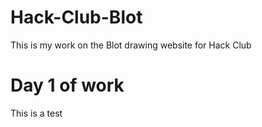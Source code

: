 # Hack-Club-Blot
This is my work on the Blot drawing website for Hack Club

# Day 1 of work
This is a test
